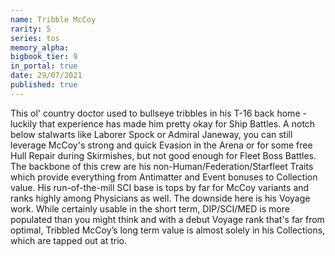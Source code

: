 ```yaml
---
name: Tribble McCoy
rarity: 5
series: tos
memory_alpha:
bigbook_tier: 9
in_portal: true
date: 29/07/2021
published: true
---
```


This ol' country doctor used to bullseye tribbles in his T-16 back home - luckily that experience has made him pretty okay for Ship Battles. A notch below stalwarts like Laborer Spock or Admiral Janeway, you can still leverage McCoy's strong and quick Evasion in the Arena or for some free Hull Repair during Skirmishes, but not good enough for Fleet Boss Battles. The backbone of this crew are his non-Human/Federation/Starfleet Traits which provide everything from Antimatter and Event bonuses to Collection value. His run-of-the-mill SCI base is tops by far for McCoy variants and ranks highly among Physicians as well. The downside here is his Voyage work. While certainly usable in the short term, DIP/SCI/MED is more populated than you might think and with a debut Voyage rank that's far from optimal, Tribbled McCoy’s long term value is almost solely in his Collections, which are tapped out at trio.
